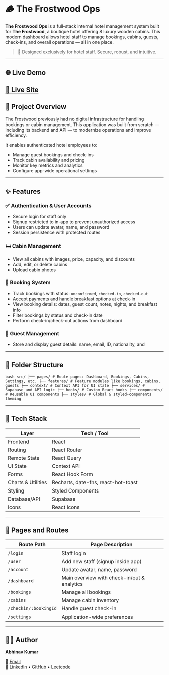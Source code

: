 # 🪵 The Frostwood Ops

**The Frostwood Ops** is a full-stack internal hotel management system built for **The Frostwood**, a boutique hotel offering 8 luxury wooden cabins. This modern dashboard allows hotel staff to manage bookings, cabins, guests, check-ins, and overall operations — all in one place.

> 🔐 Designed exclusively for hotel staff. Secure, robust, and intuitive.

---

## 🌐 Live Demo

[🔗 Live Site](https://the-frostwood-ops.vercel.app/) 
---

## 🎯 Project Overview

The Frostwood previously had no digital infrastructure for handling bookings or cabin management. This application was built from scratch — including its backend and API — to modernize operations and improve efficiency.

It enables authenticated hotel employees to:
- Manage guest bookings and check-ins
- Track cabin availability and pricing
- Monitor key metrics and analytics
- Configure app-wide operational settings

---

## ✨ Features

### ✅ Authentication & User Accounts
- Secure login for staff only
- Signup restricted to in-app to prevent unauthorized access
- Users can update avatar, name, and password
- Session persistence with protected routes

### 🛏️ Cabin Management
- View all cabins with images, price, capacity, and discounts
- Add, edit, or delete cabins
- Upload cabin photos

### 📆 Booking System
- Track bookings with status: `unconfirmed`, `checked-in`, `checked-out`
- Accept payments and handle breakfast options at check-in
- View booking details: dates, guest count, notes, nights, and breakfast info
- Filter bookings by status and check-in date
- Perform check-in/check-out actions from dashboard

### 🙋 Guest Management
- Store and display guest details: name, email, ID, nationality, and

---

## 📁 Folder Structure

 ```bash src/ ├── pages/ # Route pages: Dashboard, Bookings, Cabins, Settings, etc. ├── features/ # Feature modules like bookings, cabins, guests ├── context/ # Context API for UI state ├── services/ # Supabase and API logic ├── hooks/ # Custom React hooks ├── components/ # Reusable UI components ├── styles/ # Global & styled-components theming ```


---

## 🧰 Tech Stack

| Layer              | Tech / Tool                          |
|-------------------|--------------------------------------|
| Frontend           | React                                |
| Routing            | React Router                         |
| Remote State       | React Query                          |
| UI State           | Context API                          |
| Forms              | React Hook Form                      |
| Charts & Utilities | Recharts, date-fns, react-hot-toast |
| Styling            | Styled Components                    |
| Database/API       | Supabase                             |
| Icons              | React Icons                          |

---

## 🧪 Pages and Routes

| Route Path            | Page Description                             |
|-----------------------|----------------------------------------------|
| `/login`              | Staff login                                  |
| `/user`               | Add new staff (signup inside app)            |
| `/account`            | Update avatar, name, password                |
| `/dashboard`          | Main overview with check-in/out & analytics  |
| `/bookings`           | Manage all bookings                          |
| `/cabins`             | Manage cabin inventory                       |
| `/checkin/:bookingId` | Handle guest check-in                        |
| `/settings`           | Application-wide preferences                 |

---


## 🙋‍♂️ Author
**Abhinav Kumar**    

📧 [Email](mailto:abhinavk.kumar04@gmail.com)  
📎 [LinkedIn](https://www.linkedin.com/in/abhinavkumar0803) • [GitHub](https://github.com/abhinav-ak04) • [Leetcode](https://leetcode.com/u/abhinav_ak04/)
